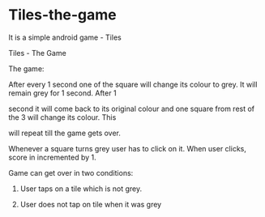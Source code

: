 # Tiles-the-game
It is a simple android game - Tiles

Tiles - The Game

The game:

After every 1 second one of the square will change its colour to grey. It will remain grey for 1 second. After 1 

second it will come back to its original colour and one square from rest of the 3 will change its colour. This 

will repeat till the game gets over.

Whenever a square turns grey user has to click on it. When user clicks, score in incremented by 1.


Game can get over in two conditions:

1. User taps on a tile which is not grey.

2. User does not tap on tile when it was grey
